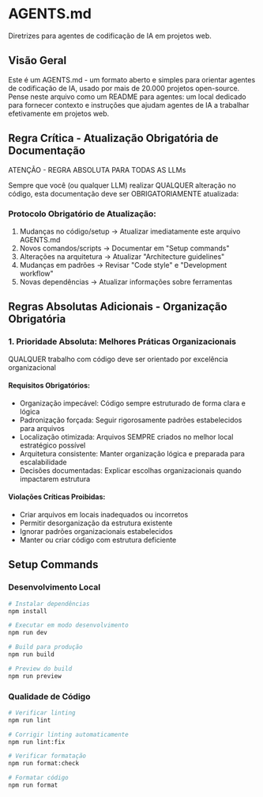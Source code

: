 # AGENTS.md

Diretrizes para agentes de codificação de IA em projetos web.

## Visão Geral

Este é um AGENTS.md - um formato aberto e simples para orientar agentes de codificação de IA, usado por mais de 20.000 projetos open-source. Pense neste arquivo como um README para agentes: um local dedicado para fornecer contexto e instruções que ajudam agentes de IA a trabalhar efetivamente em projetos web.

## Regra Crítica - Atualização Obrigatória de Documentação

ATENÇÃO - REGRA ABSOLUTA PARA TODAS AS LLMs

Sempre que você (ou qualquer LLM) realizar QUALQUER alteração no código, esta documentação deve ser OBRIGATORIAMENTE atualizada:

### Protocolo Obrigatório de Atualização:

1. Mudanças no código/setup → Atualizar imediatamente este arquivo AGENTS.md
2. Novos comandos/scripts → Documentar em "Setup commands"
3. Alterações na arquitetura → Atualizar "Architecture guidelines"
4. Mudanças em padrões → Revisar "Code style" e "Development workflow"
5. Novas dependências → Atualizar informações sobre ferramentas

## Regras Absolutas Adicionais - Organização Obrigatória

### 1. Prioridade Absoluta: Melhores Práticas Organizacionais

QUALQUER trabalho com código deve ser orientado por excelência organizacional

#### Requisitos Obrigatórios:

- Organização impecável: Código sempre estruturado de forma clara e lógica
- Padronização forçada: Seguir rigorosamente padrões estabelecidos para arquivos
- Localização otimizada: Arquivos SEMPRE criados no melhor local estratégico possível
- Arquitetura consistente: Manter organização lógica e preparada para escalabilidade
- Decisões documentadas: Explicar escolhas organizacionais quando impactarem estrutura

#### Violações Críticas Proibidas:

- Criar arquivos em locais inadequados ou incorretos
- Permitir desorganização da estrutura existente
- Ignorar padrões organizacionais estabelecidos
- Manter ou criar código com estrutura deficiente

## Setup Commands

### Desenvolvimento Local

```bash
# Instalar dependências
npm install

# Executar em modo desenvolvimento
npm run dev

# Build para produção
npm run build

# Preview do build
npm run preview
```

### Qualidade de Código

```bash
# Verificar linting
npm run lint

# Corrigir linting automaticamente
npm run lint:fix

# Verificar formatação
npm run format:check

# Formatar código
npm run format
```

